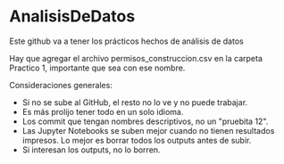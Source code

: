 # AnalisisDeDatos
Este github va a tener los prácticos hechos de análisis de datos

Hay que agregar el archivo permisos_construccion.csv en la carpeta Practico 1, importante que sea con ese nombre.

Consideraciones generales:
+ Si no se sube al GitHub, el resto no lo ve y no puede trabajar.
+ Es más prolijo tener todo en un solo idioma.
+ Los commit que tengan nombres descriptivos, no un "pruebita 12".
+ Las Jupyter Notebooks se suben mejor cuando no tienen resultados impresos. Lo mejor es borrar todos los outputs antes de subir.
+ Si interesan los outputs, no lo borren.
